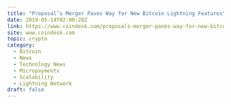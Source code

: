 ```yaml
---
title: "Proposal’s Merger Paves Way for New Bitcoin Lightning Features"
date: 2019-05-14T02:00:28Z
link: https://www.coindesk.com/proposals-merger-paves-way-for-new-bitcoin-lightning-features?utm_medium=RSS&utm_source=hune
site: www.coindesk.com
topic: crypto
category:
  - Bitcoin
  - News
  - Technology News
  - Micropayments
  - Scalability
  - Lightning Network
draft: false
---
```

